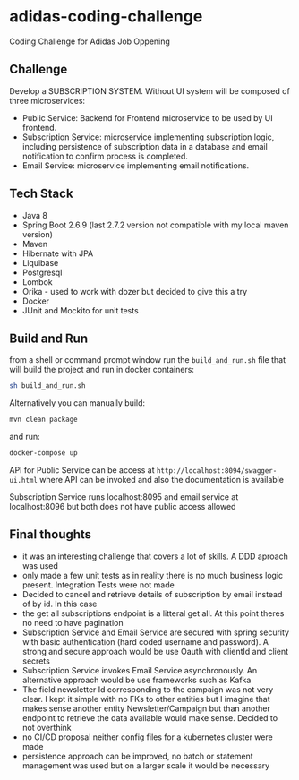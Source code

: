 # adidas-coding-challenge
Coding Challenge for Adidas Job Oppening

## Challenge
Develop a SUBSCRIPTION SYSTEM. Without UI system will be composed of three microservices:
- Public Service: Backend for Frontend microservice to be used by UI frontend.
- Subscription Service: microservice implementing subscription logic, including persistence of subscription  data in a database and email notification to confirm process is completed.
- Email Service: microservice implementing email notifications.

## Tech Stack

- Java 8
- Spring Boot 2.6.9 (last 2.7.2 version not compatible with my local maven version)
- Maven
- Hibernate with JPA
- Liquibase
- Postgresql
- Lombok
- Orika - used to work with dozer but decided to give this a try
- Docker
- JUnit and Mockito for unit tests

## Build and Run

from a shell or command prompt window run the `build_and_run.sh` file that will build the project and run in docker containers:
```bash
sh build_and_run.sh
```


Alternatively you can manually build:
```bash
mvn clean package
```

and run:
```bash
docker-compose up
```


API for Public Service can be access at `http://localhost:8094/swagger-ui.html` where API can be invoked and also the documentation is available

Subscription Service runs localhost:8095 and email service at localhost:8096 but both does not have public access allowed

## Final thoughts

- it was an interesting challenge that covers a lot of skills. A DDD aproach was used
- only made a few unit tests as in reality there is no much business logic present. Integration Tests were not made
- Decided to cancel and retrieve details of subscription by email instead of by id. In this case
- the get all subscriptions endpoint is a litteral get all. At this point theres no need to have pagination
- Subscription Service and Email Service are secured with spring security with basic authentication (hard coded username and password). A strong and secure approach would be use Oauth with clientId and client secrets
- Subscription Service invokes Email Service asynchronously. An alternative approach would be use frameworks such as Kafka
- The field newsletter Id corresponding to the campaign was not very clear. I kept it simple with no FKs to other entities but I imagine that makes sense another entity Newsletter/Campaign but than another endpoint to retrieve the data available would make sense. Decided to not overthink
- no CI/CD proposal neither config files for a kubernetes cluster were made
- persistence approach can be improved, no batch or statement management was used but on a larger scale it would be necessary
